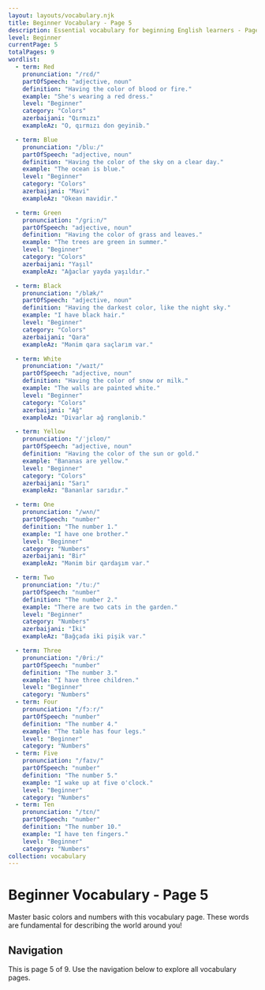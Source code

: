 ```yaml
---
layout: layouts/vocabulary.njk
title: Beginner Vocabulary - Page 5
description: Essential vocabulary for beginning English learners - Page 5 of 9
level: Beginner
currentPage: 5
totalPages: 9
wordlist: 
  - term: Red
    pronunciation: "/rɛd/"
    partOfSpeech: "adjective, noun"
    definition: "Having the color of blood or fire."
    example: "She's wearing a red dress."
    level: "Beginner"
    category: "Colors"
    azerbaijani: "Qırmızı"
    exampleAz: "O, qırmızı don geyinib."

  - term: Blue
    pronunciation: "/bluː/"
    partOfSpeech: "adjective, noun"
    definition: "Having the color of the sky on a clear day."
    example: "The ocean is blue."
    level: "Beginner"
    category: "Colors"
    azerbaijani: "Mavi"
    exampleAz: "Okean mavidir."

  - term: Green
    pronunciation: "/ɡriːn/"
    partOfSpeech: "adjective, noun"
    definition: "Having the color of grass and leaves."
    example: "The trees are green in summer."
    level: "Beginner"
    category: "Colors"
    azerbaijani: "Yaşıl"
    exampleAz: "Ağaclar yayda yaşıldır."

  - term: Black
    pronunciation: "/blæk/"
    partOfSpeech: "adjective, noun"
    definition: "Having the darkest color, like the night sky."
    example: "I have black hair."
    level: "Beginner"
    category: "Colors"
    azerbaijani: "Qara"
    exampleAz: "Mənim qara saçlarım var."

  - term: White
    pronunciation: "/waɪt/"
    partOfSpeech: "adjective, noun"
    definition: "Having the color of snow or milk."
    example: "The walls are painted white."
    level: "Beginner"
    category: "Colors"
    azerbaijani: "Ağ"
    exampleAz: "Divarlar ağ rənglənib."

  - term: Yellow
    pronunciation: "/ˈjɛloʊ/"
    partOfSpeech: "adjective, noun"
    definition: "Having the color of the sun or gold."
    example: "Bananas are yellow."
    level: "Beginner"
    category: "Colors"
    azerbaijani: "Sarı"
    exampleAz: "Bananlar sarıdır."

  - term: One
    pronunciation: "/wʌn/"
    partOfSpeech: "number"
    definition: "The number 1."
    example: "I have one brother."
    level: "Beginner"
    category: "Numbers"
    azerbaijani: "Bir"
    exampleAz: "Mənim bir qardaşım var."

  - term: Two
    pronunciation: "/tuː/"
    partOfSpeech: "number"
    definition: "The number 2."
    example: "There are two cats in the garden."
    level: "Beginner"
    category: "Numbers"
    azerbaijani: "İki"
    exampleAz: "Bağçada iki pişik var."

  - term: Three
    pronunciation: "/θriː/"
    partOfSpeech: "number"
    definition: "The number 3."
    example: "I have three children."
    level: "Beginner"
    category: "Numbers"
  - term: Four
    pronunciation: "/fɔːr/"
    partOfSpeech: "number"
    definition: "The number 4."
    example: "The table has four legs."
    level: "Beginner"
    category: "Numbers"
  - term: Five
    pronunciation: "/faɪv/"
    partOfSpeech: "number"
    definition: "The number 5."
    example: "I wake up at five o'clock."
    level: "Beginner"
    category: "Numbers"
  - term: Ten
    pronunciation: "/tɛn/"
    partOfSpeech: "number"
    definition: "The number 10."
    example: "I have ten fingers."
    level: "Beginner"
    category: "Numbers"
collection: vocabulary
---
```


# Beginner Vocabulary - Page 5

Master basic colors and numbers with this vocabulary page. These words are fundamental for describing the world around you!

## Navigation
This is page 5 of 9. Use the navigation below to explore all vocabulary pages.